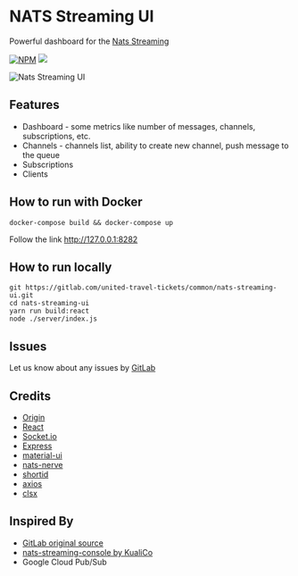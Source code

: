 # NATS Streaming UI

Powerful dashboard for the [Nats Streaming](https://nats-io.github.io/docs/nats_streaming/intro.html)

<a href="https://www.npmjs.com/package/nats-streaming-ui"><img src="https://badgen.net/npm/v/nats-streaming-ui?icon=npm&label" alt="NPM" title="NPM" /></a>
<img src="https://badgen.net/npm/license/nats-streaming-ui" />

<img src="https://gitlab.com/united-travel-tickets/common/nats-streaming-ui/raw/master/docs/screenshots.gif" alt="Nats Streaming UI" />

## Features

- Dashboard - some metrics like number of messages, channels, subscriptions, etc.
- Channels - channels list, ability to create new channel, push message to the queue
- Subscriptions
- Clients

## How to run with Docker

```shell script
docker-compose build && docker-compose up
```

Follow the link http://127.0.0.1:8282

## How to run locally

```shell script
git https://gitlab.com/united-travel-tickets/common/nats-streaming-ui.git
cd nats-streaming-ui
yarn run build:react
node ./server/index.js
```

## Issues

Let us know about any issues by [GitLab](https://gitlab.com/united-travel-tickets/common/nats-streaming-ui/issues)

## Credits

- [Origin](https://gitlab.com/united-travel-tickets/common/nats-streaming-ui)
- [React](https://reactjs.org)
- [Socket.io](https://socket.io/)
- [Express](https://expressjs.com)
- [material-ui](https://material-ui.com/)
- [nats-nerve](https://www.npmjs.com/package/nats-nerve)
- [shortid](https://www.npmjs.com/package/shortid)
- [axios](https://www.npmjs.com/package/axios)
- [clsx](https://www.npmjs.com/package/clsx)

## Inspired By

- [GitLab original source](https://gitlab.com/united-travel-tickets/common/nats-streaming-ui)
- [nats-streaming-console by KualiCo](https://github.com/KualiCo/nats-streaming-console)
- Google Cloud Pub/Sub

